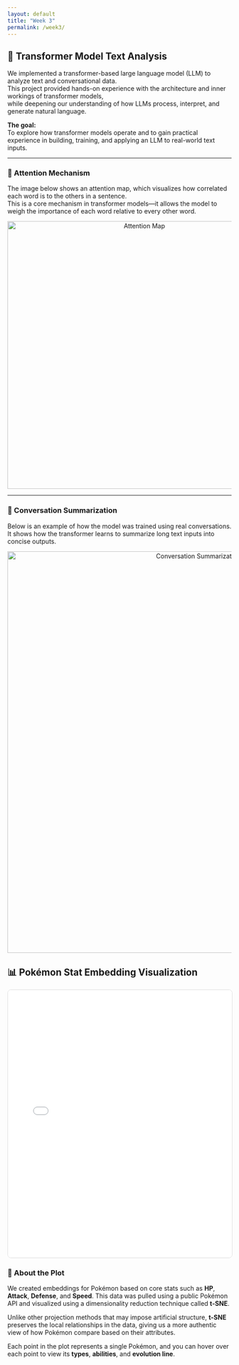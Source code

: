 ```yaml
---
layout: default
title: "Week 3"
permalink: /week3/
---
```

## 🧠 Transformer Model Text Analysis

We implemented a transformer-based large language model (LLM) to analyze text and conversational data.  
This project provided hands-on experience with the architecture and inner workings of transformer models,  
while deepening our understanding of how LLMs process, interpret, and generate natural language.

**The goal:**  
To explore how transformer models operate and to gain practical experience in building, training, and applying an LLM to real-world text inputs.

---

### 🔗 Attention Mechanism

The image below shows an attention map, which visualizes how correlated each word is to the others in a sentence.  
This is a core mechanism in transformer models—it allows the model to weigh the importance of each word relative to every other word.

<p align="center">
  <img src="https://github.com/user-attachments/assets/676a431e-04d7-46cd-abc2-f9a86a624e86" alt="Attention Map" width="600">
</p>

---

### 💬 Conversation Summarization

Below is an example of how the model was trained using real conversations.  
It shows how the transformer learns to summarize long text inputs into concise outputs.

<p align="center">
  <img src="https://github.com/user-attachments/assets/b7726e92-bbf8-4500-b049-e0c1c8fbbf41" alt="Conversation Summarization Training" width="900">
</p>


## 📊 Pokémon Stat Embedding Visualization

<iframe src="/assets/img/pokemon_plot.html" width="100%" height="600" frameborder="0" style="border: 1px solid #ddd; border-radius: 8px;"></iframe>

### 🧬 About the Plot

We created embeddings for Pokémon based on core stats such as **HP**, **Attack**, **Defense**, and **Speed**. This data was pulled using a public Pokémon API and visualized using a dimensionality reduction technique called **t-SNE**.

Unlike other projection methods that may impose artificial structure, **t-SNE** preserves the local relationships in the data, giving us a more authentic view of how Pokémon compare based on their attributes.

Each point in the plot represents a single Pokémon, and you can hover over each point to view its **types**, **abilities**, and **evolution line**.
